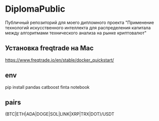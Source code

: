 # DiplomaPublic
Публичный репозиторий для моего дипломного проекта "Применение технологий искусственного интеллекта для распределения капитала между алгоритмами технического анализа на рынке криптовалют"



## Установка freqtrade на Mac
https://www.freqtrade.io/en/stable/docker_quickstart/

## env
pip install pandas catboost finta notebook

## pairs
(BTC|ETH|ADA|DOGE|SOL|LINK|XRP|TRX|DOT)/USDT

